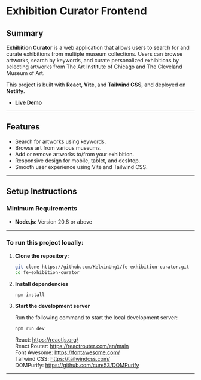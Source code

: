 # Exhibition Curator Frontend

## Summary
**Exhibition Curator** is a web application that allows users to search for and curate exhibitions from multiple museum collections. Users can browse artworks, search by keywords, and curate personalized exhibitions by selecting artworks from The Art Institute of Chicago and The Cleveland Museum of Art.

This project is built with **React**, **Vite**, and **Tailwind CSS**, and deployed on **Netlify**.

- **[Live Demo](https://exhibition-curator-ku.netlify.app/)**

---

## Features

- Search for artworks using keywords.
- Browse art from various museums.
- Add or remove artworks to/from your exhibition.
- Responsive design for mobile, tablet, and desktop.
- Smooth user experience using Vite and Tailwind CSS.

---

## Setup Instructions

### Minimum Requirements

- **Node.js**: Version 20.8 or above

---

### To run this project locally:

1. **Clone the repository:**

   ```bash
   git clone https://github.com/KelvinUng1/fe-exhibition-curator.git
   cd fe-exhibition-curator
2. **Install dependencies**
    ```
    npm install
    ```
3. **Start the development server**

    Run the following command to start the local development server:

    ```
    npm run dev
    ```
    React: https://reactjs.org/<br>
    React Router: https://reactrouter.com/en/main<br>
    Font Awesome: https://fontawesome.com/<br>
    Tailwind CSS: https://tailwindcss.com/<br>
    DOMPurify: https://github.com/cure53/DOMPurify<br>
    
---
